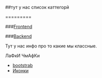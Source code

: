 ##тут у нас список каттегорй

=========

###[Frontend](#frontend)


###[Backend]()

Тут у нас инфо про то какие мы классные.


ЛаФкИ ЧмАфКи

<a id="frontend"></a>
 * [bootstrab](./frontend/bootstrap.md)
 * [Иконки](./frontend/icons.md)
